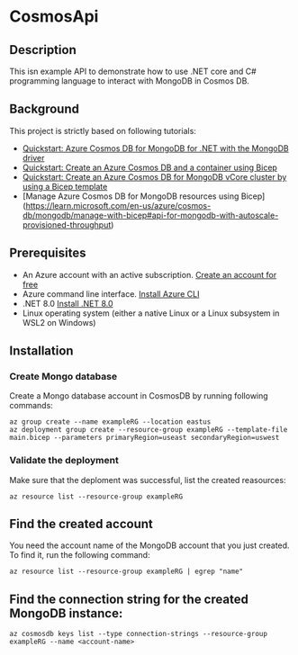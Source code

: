 # CosmosApi
## Description
This isn example API to demonstrate how to use .NET core and C# programming language
to interact with MongoDB in Cosmos DB.

## Background
This project is strictly based on following tutorials:

* [Quickstart: Azure Cosmos DB for MongoDB for .NET with the MongoDB driver](https://learn.microsoft.com/en-us/azure/cosmos-db/mongodb/quickstart-dotnet?tabs=azure-cli%2Cwindows)
* [Quickstart: Create an Azure Cosmos DB and a container using Bicep](https://learn.microsoft.com/en-us/azure/cosmos-db/nosql/quickstart-template-bicep?tabs=CLI)
* [Quickstart: Create an Azure Cosmos DB for MongoDB vCore cluster by using a Bicep template](https://learn.microsoft.com/en-us/azure/cosmos-db/mongodb/vcore/quickstart-bicep?tabs=azure-cli)
* [Manage Azure Cosmos DB for MongoDB resources using Bicep] (https://learn.microsoft.com/en-us/azure/cosmos-db/mongodb/manage-with-bicep#api-for-mongodb-with-autoscale-provisioned-throughput)

## Prerequisites

* An Azure account with an active subscription. [Create an account for free](https://azure.microsoft.com/en-us/free/)
* Azure command line interface. [Install Azure CLI](https://learn.microsoft.com/en-us/cli/azure/install-azure-cli)
* .NET 8.0 [Install .NET 8.0](https://dotnet.microsoft.com/en-us/download/dotnet/8.0)
* Linux operating system (either a native Linux or a Linux subsystem in WSL2 on Windows)

## Installation

### Create Mongo database
Create a Mongo database account in CosmosDB by running following commands:
```
az group create --name exampleRG --location eastus
az deployment group create --resource-group exampleRG --template-file main.bicep --parameters primaryRegion=useast secondaryRegion=uswest
```
### Validate the deployment
Make sure that the deploment was successful, list the created reasources:
```
az resource list --resource-group exampleRG
```

## Find the created account
You need the account name of the MongoDB account that you just created. To find it,
run the following command: 
```
az resource list --resource-group exampleRG | egrep "name"
```

## Find the connection string for the created MongoDB instance:
```
az cosmosdb keys list --type connection-strings --resource-group exampleRG --name <account-name>
```